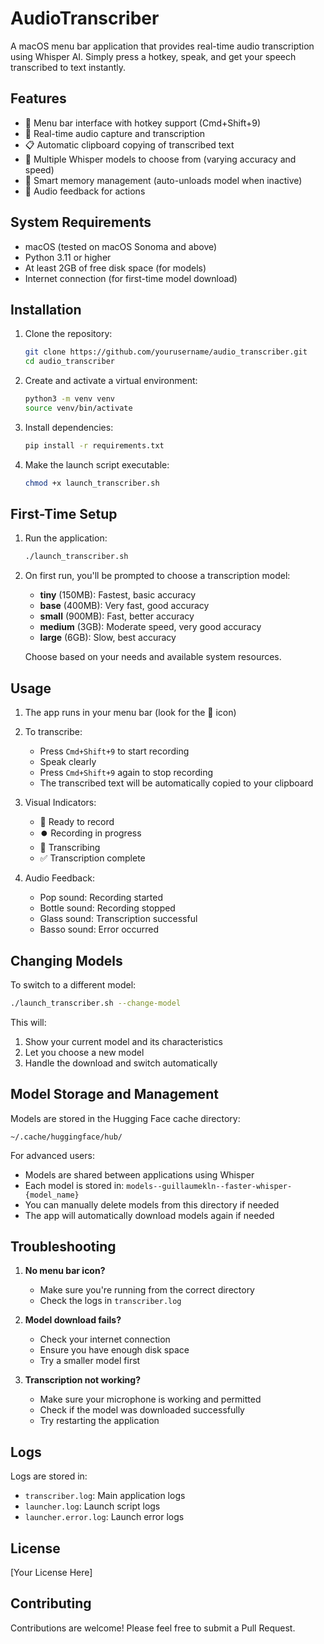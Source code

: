 # AudioTranscriber

A macOS menu bar application that provides real-time audio transcription using Whisper AI. Simply press a hotkey, speak, and get your speech transcribed to text instantly.

## Features

- 🎤 Menu bar interface with hotkey support (Cmd+Shift+9)
- 🔄 Real-time audio capture and transcription
- 📋 Automatic clipboard copying of transcribed text
- 🎯 Multiple Whisper models to choose from (varying accuracy and speed)
- 💾 Smart memory management (auto-unloads model when inactive)
- 🔔 Audio feedback for actions

## System Requirements

- macOS (tested on macOS Sonoma and above)
- Python 3.11 or higher
- At least 2GB of free disk space (for models)
- Internet connection (for first-time model download)

## Installation

1. Clone the repository:
   ```bash
   git clone https://github.com/yourusername/audio_transcriber.git
   cd audio_transcriber
   ```

2. Create and activate a virtual environment:
   ```bash
   python3 -m venv venv
   source venv/bin/activate
   ```

3. Install dependencies:
   ```bash
   pip install -r requirements.txt
   ```

4. Make the launch script executable:
   ```bash
   chmod +x launch_transcriber.sh
   ```

## First-Time Setup

1. Run the application:
   ```bash
   ./launch_transcriber.sh
   ```

2. On first run, you'll be prompted to choose a transcription model:
   - **tiny** (150MB): Fastest, basic accuracy
   - **base** (400MB): Very fast, good accuracy
   - **small** (900MB): Fast, better accuracy
   - **medium** (3GB): Moderate speed, very good accuracy
   - **large** (6GB): Slow, best accuracy

   Choose based on your needs and available system resources.

## Usage

1. The app runs in your menu bar (look for the 🎤 icon)

2. To transcribe:
   - Press `Cmd+Shift+9` to start recording
   - Speak clearly
   - Press `Cmd+Shift+9` again to stop recording
   - The transcribed text will be automatically copied to your clipboard

3. Visual Indicators:
   - 🎤 Ready to record
   - ⏺️ Recording in progress
   - 💭 Transcribing
   - ✅ Transcription complete

4. Audio Feedback:
   - Pop sound: Recording started
   - Bottle sound: Recording stopped
   - Glass sound: Transcription successful
   - Basso sound: Error occurred

## Changing Models

To switch to a different model:
```bash
./launch_transcriber.sh --change-model
```

This will:
1. Show your current model and its characteristics
2. Let you choose a new model
3. Handle the download and switch automatically

## Model Storage and Management

Models are stored in the Hugging Face cache directory:
```
~/.cache/huggingface/hub/
```

For advanced users:
- Models are shared between applications using Whisper
- Each model is stored in: `models--guillaumekln--faster-whisper-{model_name}`
- You can manually delete models from this directory if needed
- The app will automatically download models again if needed

## Troubleshooting

1. **No menu bar icon?**
   - Make sure you're running from the correct directory
   - Check the logs in `transcriber.log`

2. **Model download fails?**
   - Check your internet connection
   - Ensure you have enough disk space
   - Try a smaller model first

3. **Transcription not working?**
   - Make sure your microphone is working and permitted
   - Check if the model was downloaded successfully
   - Try restarting the application

## Logs

Logs are stored in:
- `transcriber.log`: Main application logs
- `launcher.log`: Launch script logs
- `launcher.error.log`: Launch error logs

## License

[Your License Here]

## Contributing

Contributions are welcome! Please feel free to submit a Pull Request. 